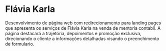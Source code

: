 # Flávia Karla
Desenvolvimento de página web com redirecionamento para landing pages que apresenta os serviços de Flávia Karla na venda de mentoria contabil. A página destacará a trajetória, depoimentos e promoção exclusiva, direcionando o cliente a informações detalhadas visando o preenchimento de formulario.
